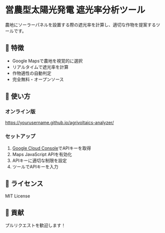 # 営農型太陽光発電 遮光率分析ツール

農地にソーラーパネルを設置する際の遮光率を計算し、適切な作物を提案するツールです。

## 🌟 特徴

- Google Mapsで農地を視覚的に選択
- リアルタイムで遮光率を計算
- 作物適性の自動判定
- 完全無料・オープンソース

## 🚀 使い方

### オンライン版
https://yourusername.github.io/agrivoltaics-analyzer/

### セットアップ
1. [Google Cloud Console](https://console.cloud.google.com/)でAPIキーを取得
2. Maps JavaScript APIを有効化
3. APIキーに適切な制限を設定
4. ツールでAPIキーを入力

## 📝 ライセンス

MIT License

## 🤝 貢献

プルリクエストを歓迎します！
